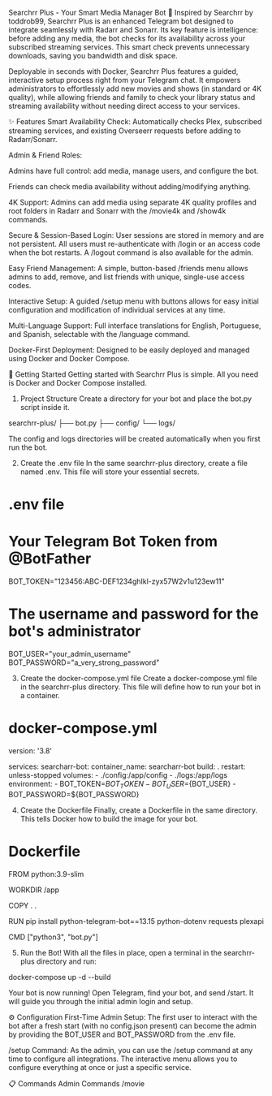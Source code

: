 Searchrr Plus - Your Smart Media Manager Bot 🤖
Inspired by Searchrr by toddrob99, Searchrr Plus is an enhanced Telegram bot designed to integrate seamlessly with Radarr and Sonarr. Its key feature is intelligence: before adding any media, the bot checks for its availability across your subscribed streaming services. This smart check prevents unnecessary downloads, saving you bandwidth and disk space.

Deployable in seconds with Docker, Searchrr Plus features a guided, interactive setup process right from your Telegram chat. It empowers administrators to effortlessly add new movies and shows (in standard or 4K quality), while allowing friends and family to check your library status and streaming availability without needing direct access to your services.

✨ Features
Smart Availability Check: Automatically checks Plex, subscribed streaming services, and existing Overseerr requests before adding to Radarr/Sonarr.

Admin & Friend Roles:

Admins have full control: add media, manage users, and configure the bot.

Friends can check media availability without adding/modifying anything.

4K Support: Admins can add media using separate 4K quality profiles and root folders in Radarr and Sonarr with the /movie4k and /show4k commands.

Secure & Session-Based Login: User sessions are stored in memory and are not persistent. All users must re-authenticate with /login or an access code when the bot restarts. A /logout command is also available for the admin.

Easy Friend Management: A simple, button-based /friends menu allows admins to add, remove, and list friends with unique, single-use access codes.

Interactive Setup: A guided /setup menu with buttons allows for easy initial configuration and modification of individual services at any time.

Multi-Language Support: Full interface translations for English, Portuguese, and Spanish, selectable with the /language command.

Docker-First Deployment: Designed to be easily deployed and managed using Docker and Docker Compose.

🚀 Getting Started
Getting started with Searchrr Plus is simple. All you need is Docker and Docker Compose installed.

1. Project Structure
Create a directory for your bot and place the bot.py script inside it.

searchrr-plus/
├── bot.py
├── config/
└── logs/

The config and logs directories will be created automatically when you first run the bot.

2. Create the .env file
In the same searchrr-plus directory, create a file named .env. This file will store your essential secrets.

# .env file

# Your Telegram Bot Token from @BotFather
BOT_TOKEN="123456:ABC-DEF1234ghIkl-zyx57W2v1u123ew11"

# The username and password for the bot's administrator
BOT_USER="your_admin_username"
BOT_PASSWORD="a_very_strong_password"

3. Create the docker-compose.yml file
Create a docker-compose.yml file in the searchrr-plus directory. This file will define how to run your bot in a container.

# docker-compose.yml
version: '3.8'

services:
  searcharr-bot:
    container_name: searcharr-bot
    build: .
    restart: unless-stopped
    volumes:
      - ./config:/app/config
      - ./logs:/app/logs
    environment:
      - BOT_TOKEN=${BOT_TOKEN}
      - BOT_USER=${BOT_USER}
      - BOT_PASSWORD=${BOT_PASSWORD}

4. Create the Dockerfile
Finally, create a Dockerfile in the same directory. This tells Docker how to build the image for your bot.

# Dockerfile
FROM python:3.9-slim

WORKDIR /app

COPY . .

RUN pip install python-telegram-bot==13.15 python-dotenv requests plexapi

CMD ["python3", "bot.py"]

5. Run the Bot!
With all the files in place, open a terminal in the searchrr-plus directory and run:

docker-compose up -d --build

Your bot is now running! Open Telegram, find your bot, and send /start. It will guide you through the initial admin login and setup.

⚙️ Configuration
First-Time Admin Setup: The first user to interact with the bot after a fresh start (with no config.json present) can become the admin by providing the BOT_USER and BOT_PASSWORD from the .env file.

/setup Command: As the admin, you can use the /setup command at any time to configure all integrations. The interactive menu allows you to configure everything at once or just a specific service.

📋 Commands
Admin Commands
/movie <title>: Search for a movie and add it to Radarr.

/movie4k <title>: Search for a movie and add it using your configured 4K profile.

/show <title>: Search for a series and add it to Sonarr.

/show4k <title>: Search for a series and add it using your configured 4K profile.

/check <movie|show> <title>: Check if a media item is already on Plex, Radarr, or Sonarr.

/friends: Open the friend management menu.

/setup: Open the bot configuration menu.

/language: Change the bot's display language.

/streaming: List all available streaming service codes for configuration.

/debug <movie|show> <title>: Run a step-by-step diagnostic check for a media item.

/logout: Log out of the admin session.

/help: Show this help message.

Friend Commands
/movie <title>: Check the availability of a movie.

/show <title>: Check the availability of a series.

/check <movie|show> <title>: Check if a media item is already on Plex, Radarr, or Sonarr.

/language: Change the bot's display language.

/help: Show this help message.
![image](https://github.com/user-attachments/assets/ced297da-8caf-497b-8c97-ac5529e6ade8)

![image](https://github.com/user-attachments/assets/676616a9-a5fc-4585-8f51-639088a37416)
![image](https://github.com/user-attachments/assets/3d98a191-4804-47a2-9714-c9b72a03e7b2)

